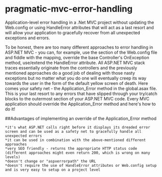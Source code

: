 # pragmatic-mvc-error-handling
Application-level error handling in a .Net MVC project without updating the Web.config or using HandleError attributes that will act as a last resort and will allow your application to gracefully recover from all unexpected exceptions and errors.

To be honest, there are too many different approaches to error handling in ASP.NET MVC - you can, for example, use the section of the Web.config file and fiddle with the mapping, override the base Controller's OnException method, use/extend the HandleError attribute. All ASP.NET MVC stack traces essentially originate from the controllers and the previously mentioned approaches do a good job of dealing with those nasty exceptions but no matter what you do one will eventually creep its way towards the user in the form of the default yellow screen of death. Here comes your safety net - the Application_Error method in the global.asax file. This is your last resort to any errors that have slipped through your try/catch blocks to the outermost section of your ASP.NET MVC code. Every MVC application should override the Application_Error method and here's how to do it!

##Advantages of implementing an override of the Application_Error method

    *it's what ASP.NET calls right before it displays its dreaded error screen and can be used as a safety net to gracefully handle all unexpected errors
    *it can be used in combination with the above-mentioned different approaches
    *very SEO friendly - returns the appropriate HTTP status code (different approaches might even return 200, which is wrong on many levels)
    *doesn't change or "aspxerrorpath" the URL
    *doesn't require the use of HandleError attributes or Web.config setup and is very easy to setup on a project level
